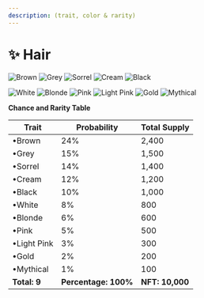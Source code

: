 ```yaml
---
description: (trait, color & rarity)
---
```


# ✨ Hair

![Brown](https://storage.googleapis.com/poninis/Traits/5-hair/HairBrown.png) ![Grey](https://storage.googleapis.com/poninis/Traits/5-hair/HairGrey.png) ![Sorrel](https://storage.googleapis.com/poninis/Traits/5-hair/HairSorrel.png) ![Cream](https://storage.googleapis.com/poninis/Traits/5-hair/HairCream.png) ![Black](https://storage.googleapis.com/poninis/Traits/5-hair/HairBlack.png)

![White](https://storage.googleapis.com/poninis/Traits/5-hair/HairWhite.png) ![Blonde](https://storage.googleapis.com/poninis/Traits/5-hair/HairBlonde.png) ![Pink](https://storage.googleapis.com/poninis/Traits/5-hair/HairPink.png) ![Light Pink](https://storage.googleapis.com/poninis/Traits/5-hair/HairPinkLight.png) ![Gold](https://storage.googleapis.com/poninis/Traits/5-hair/HairGold.png) ![Mythical](https://storage.googleapis.com/poninis/Traits/5-hair/HairMytical.png)

**Chance and Rarity Table**

| Trait        | Probability              | Total Supply    |
| ------------ | ------------------------ | --------------- |
| •Brown       | 24%                      | 2,400           |
| •Grey        | 15%                      | 1,500           |
| •Sorrel      | 14%                      | 1,400           |
| •Cream       | 12%                      | 1,200           |
| •Black       | 10%                      | 1,000           |
| •White       | 8%                       | 800             |
| •Blonde      | 6%                       | 600             |
| •Pink        | 5%                       | 500             |
| •Light Pink  | 3%                       | 300             |
| •Gold        | 2%                       | 200             |
| •Mythical    | 1%                       | 100             |
| **Total: 9** | **Percentage:** **100%** | **NFT: 10,000** |

